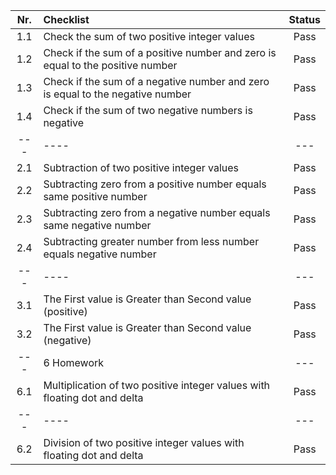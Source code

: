 | Nr. | Checklist                                                                      | Status |
|:---:|:-------------------------------------------------------------------------------|:------:|
| 1.1 | Check the sum of two positive integer values                                   |  Pass  |
| 1.2 | Check if the sum of a positive number and zero is equal to the positive number |  Pass  |
| 1.3 | Check if the sum of a negative number and zero is equal to the negative number |  Pass  |
| 1.4 | Check if the sum of two negative numbers is negative                           |  Pass  |
| --- | ----                                                                           |  ---   |
| 2.1 | Subtraction of two positive integer values                                     |  Pass  |
| 2.2 | Subtracting zero from a positive number equals same positive number            |  Pass  |
| 2.3 | Subtracting zero from a negative number equals same negative number            |  Pass  |
| 2.4 | Subtracting greater number from less number equals negative number             |  Pass  |
| --- | ----                                                                           |  ---   |
| 3.1 | The First value is Greater than Second value (positive)                        |  Pass  |
| 3.2 | The First value is Greater than Second value (negative)                        |  Pass  |
| --- | 6 Homework                                                                     |  ---   |
| 6.1 | Multiplication of two positive integer values with floating dot and delta      |  Pass  |
| --- | ----                                                                           |  ---   |
| 6.2 | Division of two positive integer values with floating dot and delta            |  Pass  |
